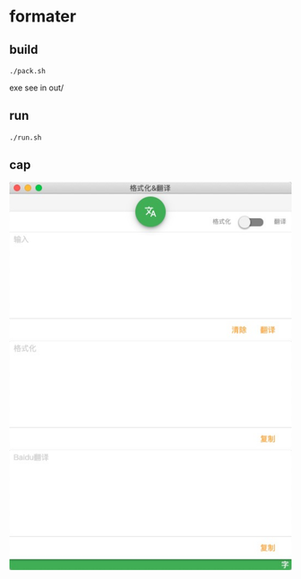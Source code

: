 # formater

## build
```shell
./pack.sh
```
exe see in out/

## run
```shell
./run.sh
```

## cap

<img src="cap.jpg">
